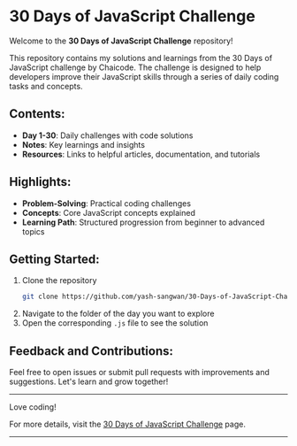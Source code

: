 # 30 Days of JavaScript Challenge

Welcome to the **30 Days of JavaScript Challenge** repository!

This repository contains my solutions and learnings from the 30 Days of JavaScript challenge by Chaicode. The challenge is designed to help developers improve their JavaScript skills through a series of daily coding tasks and concepts.

##  Contents:
- **Day 1-30**: Daily challenges with code solutions
- **Notes**: Key learnings and insights
- **Resources**: Links to helpful articles, documentation, and tutorials

##  Highlights:
- **Problem-Solving**: Practical coding challenges
- **Concepts**: Core JavaScript concepts explained
- **Learning Path**: Structured progression from beginner to advanced topics

##  Getting Started:
1. Clone the repository
   ```bash
   git clone https://github.com/yash-sangwan/30-Days-of-JavaScript-Challenge.git
   ```
2. Navigate to the folder of the day you want to explore
3. Open the corresponding `.js` file to see the solution

##  Feedback and Contributions:
Feel free to open issues or submit pull requests with improvements and suggestions. Let's learn and grow together!

---

Love coding! 

For more details, visit the [30 Days of JavaScript Challenge](https://courses.chaicode.com/learn/30-days-of-Javascript-challenge) page.

---
